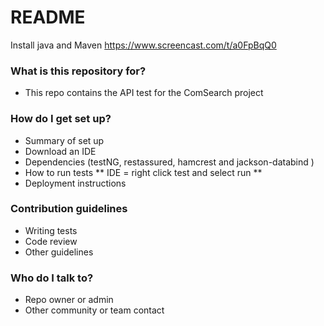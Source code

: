 # README #
Install java and Maven
https://www.screencast.com/t/a0FpBqQ0

### What is this repository for? ###

* This repo contains the API test for the ComSearch project


### How do I get set up? ###

* Summary of set up
* Download an IDE
* Dependencies (testNG, restassured, hamcrest and jackson-databind )
* How to run tests
** IDE = right click test and select run
** 
* Deployment instructions

### Contribution guidelines ###

* Writing tests
* Code review
* Other guidelines

### Who do I talk to? ###

* Repo owner or admin
* Other community or team contact